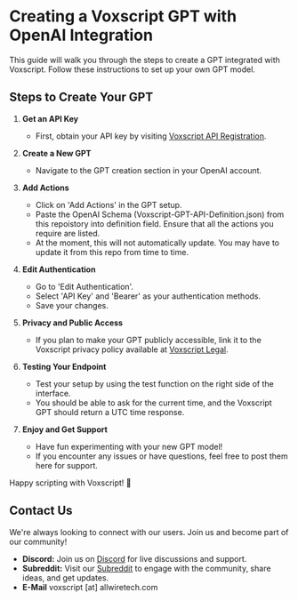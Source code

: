 # Creating a Voxscript GPT with OpenAI Integration

This guide will walk you through the steps to create a GPT integrated with Voxscript. Follow these instructions to set up your own GPT model.

## Steps to Create Your GPT

1. **Get an API Key**
   - First, obtain your API key by visiting [Voxscript API Registration](https://voxscript-api.awt.icu/).

2. **Create a New GPT**
   - Navigate to the GPT creation section in your OpenAI account.

3. **Add Actions**
   - Click on 'Add Actions' in the GPT setup.
   - Paste the OpenAI Schema (Voxscript-GPT-API-Definition.json) from this repoistory into definition field. Ensure that all the actions you require are listed.
   - At the moment, this will not automatically update. You may have to update it from this repo from time to time.

4. **Edit Authentication**
   - Go to 'Edit Authentication'.
   - Select 'API Key' and 'Bearer' as your authentication methods.
   - Save your changes.

5. **Privacy and Public Access**
   - If you plan to make your GPT publicly accessible, link it to the Voxscript privacy policy available at [Voxscript Legal](https://voxscript.awt.icu/legal/).

6. **Testing Your Endpoint**
   - Test your setup by using the test function on the right side of the interface.
   - You should be able to ask for the current time, and the Voxscript GPT should return a UTC time response.

7. **Enjoy and Get Support**
   - Have fun experimenting with your new GPT model!
   - If you encounter any issues or have questions, feel free to post them here for support.

Happy scripting with Voxscript! 🙂

## Contact Us

We're always looking to connect with our users. Join us and become part of our community!

- **Discord:** Join us on [Discord](https://discord.gg/FZDWbJdQw2) for live discussions and support.
- **Subreddit:** Visit our [Subreddit](https://www.reddit.com/r/voxscript/) to engage with the community, share ideas, and get updates.
- **E-Mail** voxscript [at] allwiretech.com
